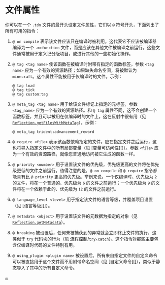# 文件属性

你可以在一个 `.tdn` 文件的最开头设定文件属性，它们以 `@` 符号开头，下面列出了所有可用的指令：

1. `@ on compile` 表示该文件应该只在编译时被利用。这代表它不应该被编译器编译为一个 `.mcfunction` 文件，而是应该在其他文件被编译之前运行。这些文件通常被用于定义记分版项目，或进行其他的一些初始化操作。

2. `@ tag <tag name>` 使该函数在被编译时附带有指定的函数标签，参数 `<tag name>` 应为一个有效的资源路径；如果缺失命名空间，将被默认为 `minecraft`。这个属性不能被用于仅编译时的文件。示例：

    ```tdn
    @ tag load
    @ tag tick
    @ tag custom:tag
    ```

3. `@ meta_tag <tag name>` 用于给该文件标记上指定的元标签，参数 `<tag_name>` 应为一个有效的资源路径。和 `@ tag` 属性不同，这不会创建一个函数标签，并且可以被用在仅编译时的文件上，这在反射中很有用（见 [`Reflection.getFilesWithMetaTag`](TODO)）。示例：

    ```tdn
    @ meta_tag trident:advancement_reward
    ```

4. `@ require <file>` 表示该函数依赖指定的文件，应在指定文件之后运行，这也将导入指定文件中的所有局部变量（见 [变量可访问性][]）。参数 `<file>` 应为一个有效的资源路径，就像您普通地访问被它生成的函数一样。

5. `@ priority <number>` 用于设置该文件的优先级，优先级更高的文件将在优先级更低的文件之前运行。值得注意的是，`@ on compile` 和 `@ require` 指令都能具有比 `@ priority` 更高的优先级。举例来说，一个仅编译时、优先级为 `2` 的文件，将在一个普通的、优先级为 `6` 的文件之前运行；一个优先级为 `9` 的文件将在一个依赖于此的、优先级为 `12` 的文件之前运行。

6. `@ language_level <level>` 用于指定该文件的语言等级，并覆盖项目设置（见 [语言等级][]）。

7. `@ metadata <object>` 用于设置该文件的元数据为指定的对象（见 [`Reflection.getMetadata`](TODO)）。

8. `@ breaking` 被设置后，任何未被捕获到的异常就会立即终止文件的执行，这类似于 `try` 代码块的行为（见 [流程控制/`try-catch`](TODO)）。这个指令对那些主要包含仅编译时代码的文件特别有用。

9. `@ using_plugin <plugin name>` 被设置后，所有来自指定文件的自定义命令可以被直接用于这个文件而不用附带命名空间（见 [自定义命令][]），类似于静态导入了其中的所有自定义命令。

[~](/~link)